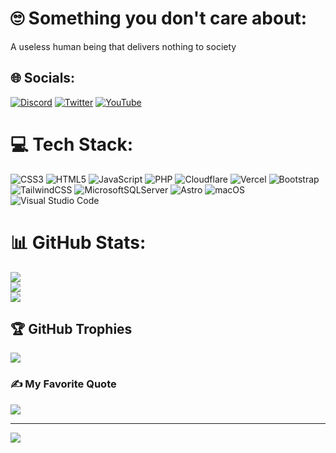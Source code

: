 # 🙄 Something you don't care about:

A useless human being that delivers nothing to society

## 🌐 Socials:

[![Discord](https://img.shields.io/badge/Discord-%237289DA.svg?style=for-the-badge&logo=discord&logoColor=white)](https://discord.gg/jGCPpGDz) [![Twitter](https://img.shields.io/badge/Twitter-%231DA1F2.svg?style=for-the-badge&logo=Twitter&logoColor=white)](https://twitter.com/idarthgigi) [![YouTube](https://img.shields.io/badge/YouTube-%23FF0000.svg?style=for-the-badge&logo=YouTube&logoColor=white)](https://youtube.com/@idarthgigi)

# 💻 Tech Stack:

![CSS3](https://img.shields.io/badge/css3-%231572B6.svg?style=for-the-badge&logo=css3&logoColor=white) ![HTML5](https://img.shields.io/badge/html5-%23E34F26.svg?style=for-the-badge&logo=html5&logoColor=white) ![JavaScript](https://img.shields.io/badge/javascript-%23323330.svg?style=for-the-badge&logo=javascript&logoColor=%23F7DF1E) ![PHP](https://img.shields.io/badge/php-%23777BB4.svg?style=for-the-badge&logo=php&logoColor=white) ![Cloudflare](https://img.shields.io/badge/Cloudflare-F38020?style=for-the-badge&logo=Cloudflare&logoColor=white) ![Vercel](https://img.shields.io/badge/vercel-%23000000.svg?style=for-the-badge&logo=vercel&logoColor=white) ![Bootstrap](https://img.shields.io/badge/bootstrap-%23563D7C.svg?style=for-the-badge&logo=bootstrap&logoColor=white) ![TailwindCSS](https://img.shields.io/badge/tailwindcss-%2338bdf8.svg?style=for-the-badge&logo=tailwind-css&logoColor=white) ![MicrosoftSQLServer](https://img.shields.io/badge/Microsoft%20SQL%20Sever-CC2927?style=for-the-badge&logo=microsoft%20sql%20server&logoColor=white) ![Astro](https://img.shields.io/badge/Astro-%23ff5d01.svg?style=for-the-badge&logo=astro&logoColor=white) ![macOS](https://img.shields.io/badge/macOS-%2312100E.svg?style=for-the-badge&logo=apple&logoColor=white) ![Visual Studio Code](https://img.shields.io/badge/Visual%20Studio%20Code-007ACC?style=for-the-badge&logo=visual-studio-code&logoColor=white)

# 📊 GitHub Stats:

![](https://github-readme-stats.vercel.app/api?username=darthgigi&theme=dark&hide_border=true&include_all_commits=true&count_private=true)<br/>
![](https://github-readme-streak-stats.herokuapp.com/?user=darthgigi&theme=dark&hide_border=true)<br/>
![](https://github-readme-stats.vercel.app/api/top-langs/?username=darthgigi&theme=dark&hide_border=true&include_all_commits=true&count_private=true&layout=compact)

## 🏆 GitHub Trophies

![](https://github-profile-trophy.vercel.app/?username=darthgigi&theme=darkhub&no-frame=false&no-bg=false&margin-w=4)

### ✍️ My Favorite Quote

![](https://quotes-github-readme.vercel.app/api?quote=Design+is+not+just+what+it+looks+like+and+feels+like.%0A+Design+is+how+it+works.&author=Steve%20Jobs&theme=dark&type=horizontal)

---

[![](https://visitcount.itsvg.in/api?id=darthgigi&icon=0&color=12)](https://visitcount.itsvg.in)
